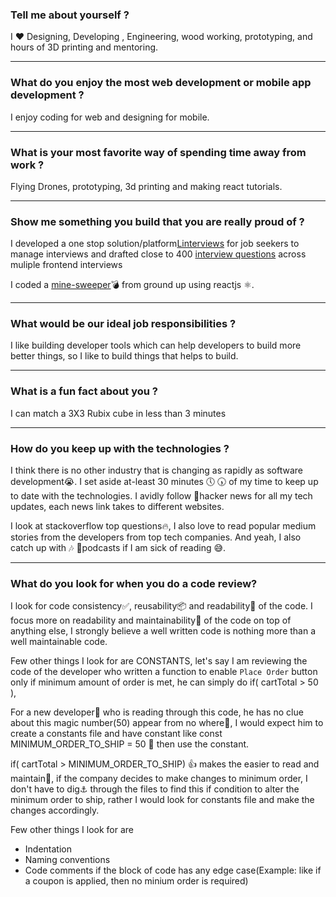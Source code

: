 ### Tell me about yourself ?

I ❤️ Designing, Developing , Engineering, wood working, prototyping, and hours of 3D printing and mentoring.

---

### What do you enjoy the most web development or mobile app development ?

I enjoy coding for web and designing for mobile.

---

### What is your most favorite way of spending time away from work ?

Flying Drones, prototyping, 3d printing and making react tutorials.

---

### Show me something you build that you are really proud of ?

I developed a one stop solution/platform[Linterviews](https://www.linterviews.com) for job seekers to manage interviews and drafted close to 400 [interview questions](https://www.belvikram.com/#/interviewQuestions) across muliple frontend interviews

I coded a [mine-sweeper](https://github.com/symmetriccurve/minesweeper-with-react)💣 from ground up using reactjs ⚛.

---

### What would be our ideal job responsibilities ?

I like building developer tools which can help developers to build more better things, so I like to build things that helps to build.

---

### What is a fun fact about you ?

I can match a 3X3 Rubix cube in less than 3 minutes

---

### How do you keep up with the technologies ?

I think there is no other industry that is changing as rapidly as software development😭. I set aside at-least 30 minutes 🕔 🕠 of my time to keep up to date with the technologies.
I avidly follow 🐶hacker news for all my tech updates, each news link takes to different websites.

I look at stackoverflow top questions🔥, I also love to read popular medium stories from the developers from top tech companies. And yeah, I also catch up with 🎶 🎵podcasts if I am sick of reading 😅.

---

### What do you look for when you do a code review?

I look for code consistency✅, reusability📦 and readability📖 of the code. I focus more on readability and maintainability📁 of the code on top of anything else, I strongly believe a well written code is nothing more than a well maintainable code.

Few other things I look for are CONSTANTS, let's say I am reviewing the code of the developer who written a function to enable `Place Order` button only if minimum amount of order is met, he can simply do if( cartTotal > 50 ),

For a new developer🐣 who is reading through this code, he has no clue about this magic number(50) appear from no where🙇, I would expect him to create a constants file and have constant like const MINIMUM_ORDER_TO_SHIP = 50 👏 then use the constant.

if( cartTotal > MINIMUM_ORDER_TO_SHIP) 👍 makes the easier to read and maintain🎉, if the company decides to make changes to minimum order, I don't have to dig⚓️ through the files to find this if condition to alter the minimum order to ship, rather I would look for constants file and make the changes accordingly.

Few other things I look for are

- Indentation
- Naming conventions
- Code comments if the block of code has any edge case(Example: like if a coupon is applied, then no minium order is required)
